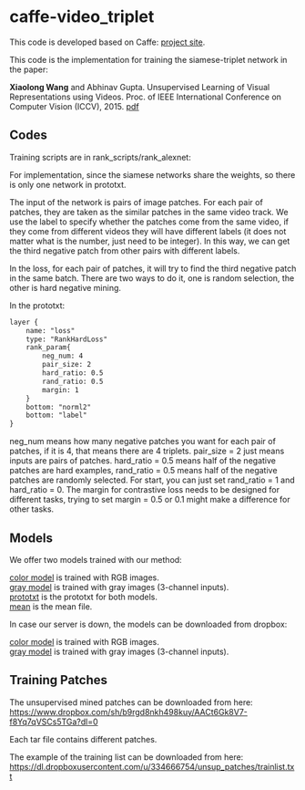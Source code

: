 
# caffe-video_triplet

This code is developed based on Caffe: [project site](http://caffe.berkeleyvision.org).

This code is the implementation for training the siamese-triplet network in the paper:

**Xiaolong Wang** and Abhinav Gupta. Unsupervised Learning of Visual Representations using Videos. Proc. of IEEE International Conference on Computer Vision (ICCV), 2015. [pdf](http://www.cs.cmu.edu/~xiaolonw/papers/unsupervised_video.pdf)

Codes
----

Training scripts are in rank_scripts/rank_alexnet: 

For implementation, since the siamese networks share the weights, so there is only one network in prototxt. 

The input of the network is pairs of image patches. For each pair of patches, they are taken as the similar patches in the same video track. We use the label to specify whether the patches come from the same video, if they come from different videos they will have different labels (it does not matter what is the number, just need to be integer). In this way, we can get the third negative patch from other pairs with different labels. 

In the loss, for each pair of patches, it will try to find the third negative patch in the same batch. There are two ways to do it, one is random selection, the other is hard negative mining. 

In the prototxt: 

```txt
layer {		
	name: "loss"	
	type: "RankHardLoss" 	
	rank_param{		
		neg_num: 4	
		pair_size: 2 	
		hard_ratio: 0.5 	
		rand_ratio: 0.5 	
		margin: 1 	
	} 	
	bottom: "norml2" 	
	bottom: "label" 	
}
```

neg_num means how many negative patches you want for each pair of patches, if it is 4, that means there are 4 triplets. pair_size = 2 just means inputs are pairs of patches. hard_ratio = 0.5 means half of the negative patches are hard examples, rand_ratio = 0.5 means half of the negative patches are randomly selected. For start, you can just set rand_ratio = 1 and hard_ratio = 0. The margin for contrastive loss needs to be designed for different tasks, trying to set  margin = 0.5 or 0.1 might make a difference for other tasks. 


Models
----

We offer two models trained with our method: 

[color model](http://ladoga.graphics.cs.cmu.edu/xiaolonw/unsup_models/color_model.caffemodel) is trained with RGB images. 	
[gray model](http://ladoga.graphics.cs.cmu.edu/xiaolonw/unsup_models/gray_model.caffemodel) is trained with gray images (3-channel inputs). 	
[prototxt](https://github.com/xiaolonw/caffe-video_triplet/blob/master/rank_scripts/rank_alexnet/unsup_net_deploy.prototxt) is the prototxt for both models.	
[mean](https://github.com/xiaolonw/caffe-video_triplet/blob/master/rank_scripts/rank_alexnet/video_mean.binaryproto) is the mean file.	

In case our server is down, the models can be downloaded from dropbox:

[color model](https://dl.dropboxusercontent.com/u/334666754/iccv2015/color_model.caffemodel) is trained with RGB images. 	
[gray model](https://dl.dropboxusercontent.com/u/334666754/iccv2015/gray_model.caffemodel) is trained with gray images (3-channel inputs). 

Training Patches
----
The unsupervised mined patches can be downloaded from here:
https://www.dropbox.com/sh/b9rgd8nkh498kuy/AACt6Gk8V7-f8Yq7qVSCs5TGa?dl=0

Each tar file contains different patches.

The example of the training list can be downloaded from here:
https://dl.dropboxusercontent.com/u/334666754/unsup_patches/trainlist.txt









